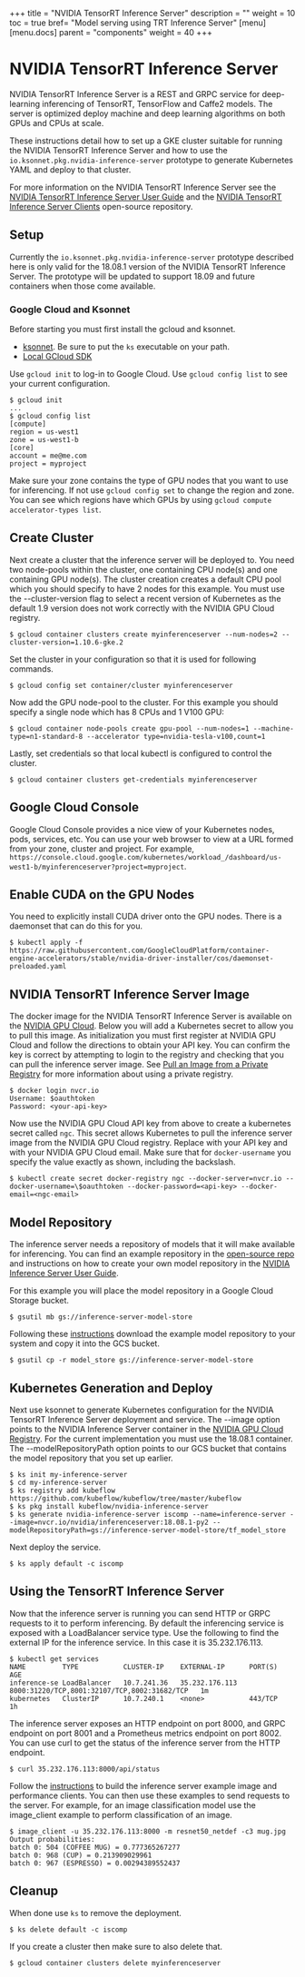 +++ title = "NVIDIA TensorRT Inference Server" description = "" weight = 10 toc = true bref= "Model serving using TRT Inference Server" [menu] [menu.docs] parent = "components" weight = 40 +++

# NVIDIA TensorRT Inference Server

NVIDIA TensorRT Inference Server is a REST and GRPC service for deep-learning
inferencing of TensorRT, TensorFlow and Caffe2 models. The server is
optimized deploy machine and deep learning algorithms on both GPUs and
CPUs at scale.

These instructions detail how to set up a GKE cluster suitable for
running the NVIDIA TensorRT Inference Server and how to use the
`io.ksonnet.pkg.nvidia-inference-server` prototype to generate
Kubernetes YAML and deploy to that cluster.

For more information on the NVIDIA TensorRT Inference Server see the [NVIDIA TensorRT
Inference Server User
Guide](https://docs.nvidia.com/deeplearning/sdk/inference-user-guide/index.html)
and the [NVIDIA TensorRT Inference Server
Clients](https://github.com/NVIDIA/dl-inference-server) open-source
repository.

## Setup

Currently the `io.ksonnet.pkg.nvidia-inference-server` prototype
described here is only valid for the 18.08.1 version of the NVIDIA TensorRT
Inference Server. The prototype will be updated to support 18.09 and
future containers when those come available.

### Google Cloud and Ksonnet

Before starting you must first install the gcloud and ksonnet.
- [ksonnet](https://github.com/ksonnet/ksonnet/releases). Be sure to
  put the `ks` executable on your path.
- [Local GCloud SDK](https://cloud.google.com/sdk/docs/quickstarts)

Use `gcloud init` to log-in to Google Cloud. Use `gcloud config list`
to see your current configuration.

```shell
$ gcloud init
...
$ gcloud config list
[compute]
region = us-west1
zone = us-west1-b
[core]
account = me@me.com
project = myproject
```

Make sure your zone contains the type of GPU nodes that you want to
use for inferencing. If not use `gcloud config set` to change the
region and zone. You can see which regions have which GPUs by using
`gcloud compute accelerator-types list`.

## Create Cluster

Next create a cluster that the inference server will be deployed
to. You need two node-pools within the cluster, one containing CPU
node(s) and one containing GPU node(s). The cluster creation creates a
default CPU pool which you should specify to have 2 nodes for this
example. You must use the --cluster-version flag to select a recent
version of Kubernetes as the default 1.9 version does not work
correctly with the NVIDIA GPU Cloud registry.

```shell
$ gcloud container clusters create myinferenceserver --num-nodes=2 --cluster-version=1.10.6-gke.2
```

Set the cluster in your configuration so that it is used for following
commands.

```shell
$ gcloud config set container/cluster myinferenceserver
```

Now add the GPU node-pool to the cluster. For this example you should
specify a single node which has 8 CPUs and 1 V100 GPU:

```shell
$ gcloud container node-pools create gpu-pool --num-nodes=1 --machine-type=n1-standard-8 --accelerator type=nvidia-tesla-v100,count=1
```

Lastly, set credentials so that local kubectl is configured to control
the cluster.

```shell
$ gcloud container clusters get-credentials myinferenceserver
```

## Google Cloud Console

Google Cloud Console provides a nice view of your Kubernetes nodes,
pods, services, etc. You can use your web browser to view at a URL
formed from your zone, cluster and project. For example,
`https://console.cloud.google.com/kubernetes/workload_/dashboard/us-west1-b/myinferenceserver?project=myproject`.

## Enable CUDA on the GPU Nodes

You need to explicitly install CUDA driver onto the GPU nodes. There
is a daemonset that can do this for you.

```shell
$ kubectl apply -f https://raw.githubusercontent.com/GoogleCloudPlatform/container-engine-accelerators/stable/nvidia-driver-installer/cos/daemonset-preloaded.yaml
```

## NVIDIA TensorRT Inference Server Image

The docker image for the NVIDIA TensorRT Inference Server is available on the
[NVIDIA GPU Cloud](https://ngc.nvidia.com). Below you will add a
Kubernetes secret to allow you to pull this image. As initialization
you must first register at NVIDIA GPU Cloud and follow the directions
to obtain your API key. You can confirm the key is correct by
attempting to login to the registry and checking that you can pull the
inference server image. See [Pull an Image from a Private
Registry](https://kubernetes.io/docs/tasks/configure-pod-container/pull-image-private-registry)
for more information about using a private registry.

```shell
$ docker login nvcr.io
Username: $oauthtoken
Password: <your-api-key>
```

Now use the NVIDIA GPU Cloud API key from above to create a kubernetes
secret called `ngc`. This secret allows Kubernetes to pull the
inference server image from the NVIDIA GPU Cloud registry. Replace
<api-key> with your API key and <ngc-email> with your NVIDIA GPU Cloud
email. Make sure that for `docker-username` you specify the value
exactly as shown, including the backslash.

```shell
$ kubectl create secret docker-registry ngc --docker-server=nvcr.io --docker-username=\$oauthtoken --docker-password=<api-key> --docker-email=<ngc-email>
```

## Model Repository

The inference server needs a repository of models that it will make
available for inferencing. You can find an example repository in the
[open-source repo](https://github.com/NVIDIA/dl-inference-server) and
instructions on how to create your own model repository in the [NVIDIA
Inference Server User
Guide](https://docs.nvidia.com/deeplearning/sdk/inference-user-guide/index.html).

For this example you will place the model repository in a Google Cloud
Storage bucket.

```shell
$ gsutil mb gs://inference-server-model-store
```

Following these
[instructions](https://github.com/NVIDIA/dl-inference-server) download
the example model repository to your system and copy it into the GCS
bucket.

```shell
$ gsutil cp -r model_store gs://inference-server-model-store
```

## Kubernetes Generation and Deploy

Next use ksonnet to generate Kubernetes configuration for the NVIDIA TensorRT
Inference Server deployment and service. The --image option points to
the NVIDIA Inference Server container in the [NVIDIA GPU Cloud
Registry](https://ngc.nvidia.com). For the current implementation you
must use the 18.08.1 container. The --modelRepositoryPath option
points to our GCS bucket that contains the model repository that you
set up earlier.

```shell
$ ks init my-inference-server
$ cd my-inference-server
$ ks registry add kubeflow https://github.com/kubeflow/kubeflow/tree/master/kubeflow
$ ks pkg install kubeflow/nvidia-inference-server
$ ks generate nvidia-inference-server iscomp --name=inference-server --image=nvcr.io/nvidia/inferenceserver:18.08.1-py2 --modelRepositoryPath=gs://inference-server-model-store/tf_model_store
```

Next deploy the service.

```shell
$ ks apply default -c iscomp
```

## Using the TensorRT Inference Server

Now that the inference server is running you can send HTTP or GRPC
requests to it to perform inferencing. By default the inferencing
service is exposed with a LoadBalancer service type. Use the following
to find the external IP for the inference service. In this case it is
35.232.176.113.

```shell
$ kubectl get services
NAME         TYPE           CLUSTER-IP    EXTERNAL-IP      PORT(S)                                        AGE
inference-se LoadBalancer   10.7.241.36   35.232.176.113   8000:31220/TCP,8001:32107/TCP,8002:31682/TCP   1m
kubernetes   ClusterIP      10.7.240.1    <none>           443/TCP                                        1h
```

The inference server exposes an HTTP endpoint on port 8000, and GRPC
endpoint on port 8001 and a Prometheus metrics endpoint on port
8002. You can use curl to get the status of the inference server from
the HTTP endpoint.

```shell
$ curl 35.232.176.113:8000/api/status
```

Follow the
[instructions](https://github.com/NVIDIA/dl-inference-server) to build
the inference server example image and performance clients. You can
then use these examples to send requests to the server. For example,
for an image classification model use the image\_client example to
perform classification of an image.

```shell
$ image_client -u 35.232.176.113:8000 -m resnet50_netdef -c3 mug.jpg
Output probabilities:
batch 0: 504 (COFFEE MUG) = 0.777365267277
batch 0: 968 (CUP) = 0.213909029961
batch 0: 967 (ESPRESSO) = 0.00294389552437
```

## Cleanup

When done use `ks` to remove the deployment.

```shell
$ ks delete default -c iscomp
```

If you create a cluster then make sure to also delete that.

```shell
$ gcloud container clusters delete myinferenceserver
```
